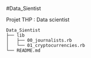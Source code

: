 #Data_Sientist

Projet THP : Data scientist
```
Data_Sientist
├── lib
│   ├── 00_journalists.rb
│   └── 01_cryptocurrencies.rb
└── README.md
```

